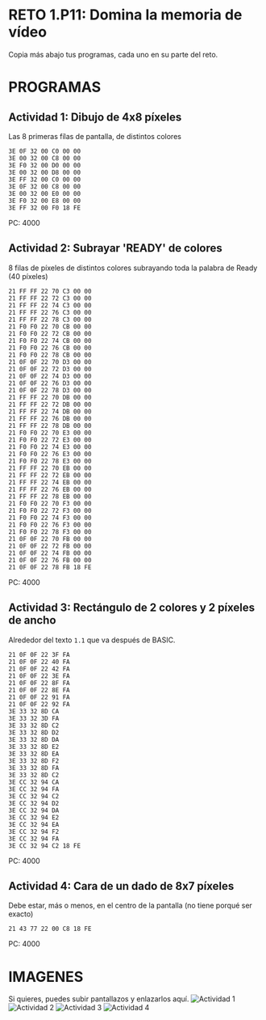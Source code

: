 # RETO 1.P11: Domina la memoria de vídeo
Copia más abajo tus programas, cada uno en su parte del reto.

# PROGRAMAS

## Actividad 1: Dibujo de 4x8 píxeles
Las 8 primeras fílas de pantalla, de distintos colores
```
3E 0F 32 00 C0 00 00
3E 00 32 00 C8 00 00
3E F0 32 00 D0 00 00
3E 00 32 00 D8 00 00
3E FF 32 00 C0 00 00
3E 0F 32 00 C8 00 00
3E 00 32 00 E0 00 00
3E F0 32 00 E8 00 00
3E FF 32 00 F0 18 FE
```
PC: 4000

## Actividad 2: Subrayar 'READY' de colores
8 filas de píxeles de distintos colores subrayando toda la palabra de Ready (40 píxeles)
```
21 FF FF 22 70 C3 00 00 
21 FF FF 22 72 C3 00 00
21 FF FF 22 74 C3 00 00 
21 FF FF 22 76 C3 00 00 
21 FF FF 22 78 C3 00 00 
21 F0 F0 22 70 CB 00 00
21 F0 F0 22 72 CB 00 00
21 F0 F0 22 74 CB 00 00
21 F0 F0 22 76 CB 00 00
21 F0 F0 22 78 CB 00 00 
21 0F 0F 22 70 D3 00 00
21 0F 0F 22 72 D3 00 00 
21 0F 0F 22 74 D3 00 00
21 0F 0F 22 76 D3 00 00 
21 0F 0F 22 78 D3 00 00 
21 FF FF 22 70 DB 00 00
21 FF FF 22 72 DB 00 00 
21 FF FF 22 74 DB 00 00 
21 FF FF 22 76 DB 00 00
21 FF FF 22 78 DB 00 00 
21 F0 F0 22 70 E3 00 00 
21 F0 F0 22 72 E3 00 00 
21 F0 F0 22 74 E3 00 00 
21 F0 F0 22 76 E3 00 00 
21 F0 F0 22 78 E3 00 00 
21 FF FF 22 70 EB 00 00 
21 FF FF 22 72 EB 00 00 
21 FF FF 22 74 EB 00 00 
21 FF FF 22 76 EB 00 00 
21 FF FF 22 78 EB 00 00 
21 F0 F0 22 70 F3 00 00 
21 F0 F0 22 72 F3 00 00 
21 F0 F0 22 74 F3 00 00 
21 F0 F0 22 76 F3 00 00 
21 F0 F0 22 78 F3 00 00
21 0F 0F 22 70 FB 00 00
21 0F 0F 22 72 FB 00 00
21 0F 0F 22 74 FB 00 00 
21 0F 0F 22 76 FB 00 00
21 0F 0F 22 78 FB 18 FE
```
PC: 4000

## Actividad 3: Rectángulo de 2 colores y 2 píxeles de ancho
Alrededor del texto `1.1` que va después de BASIC.
```
21 0F 0F 22 3F FA
21 0F 0F 22 40 FA
21 0F 0F 22 42 FA
21 0F 0F 22 3E FA
21 0F 0F 22 8F FA
21 0F 0F 22 8E FA
21 0F 0F 22 91 FA
21 0F 0F 22 92 FA
3E 33 32 8D CA
3E 33 32 3D FA
3E 33 32 8D C2
3E 33 32 8D D2
3E 33 32 8D DA
3E 33 32 8D E2
3E 33 32 8D EA
3E 33 32 8D F2
3E 33 32 8D FA
3E 33 32 8D C2
3E CC 32 94 CA
3E CC 32 94 FA
3E CC 32 94 C2
3E CC 32 94 D2
3E CC 32 94 DA
3E CC 32 94 E2
3E CC 32 94 EA
3E CC 32 94 F2
3E CC 32 94 FA 
3E CC 32 94 C2 18 FE
```
PC: 4000

## Actividad 4: Cara de un dado de 8x7 píxeles
Debe estar, más o menos, en el centro de la pantalla (no tiene porqué ser exacto)
```
21 43 77 22 00 C8 18 FE
```
PC: 4000

# IMAGENES
Si quieres, puedes subir pantallazos y enlazarlos aquí.
![Actividad 1](/tuimagen1.png)
![Actividad 2](/tuimagen2.png)
![Actividad 3](/tuimagen3.png)
![Actividad 4](/tuimagen4.png)

